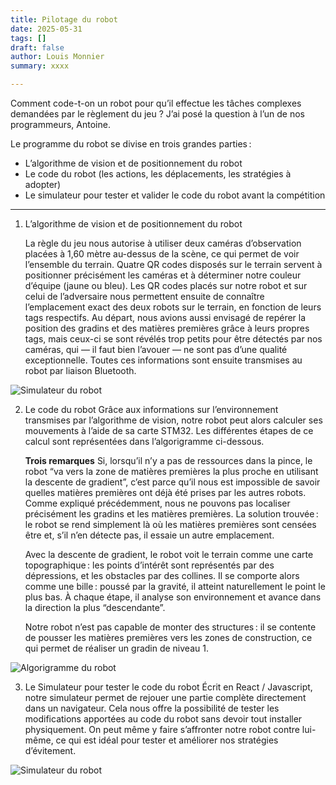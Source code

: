 ```yaml
---
title: Pilotage du robot
date: 2025-05-31
tags: []
draft: false
author: Louis Monnier
summary: xxxx

---
```


Comment code-t-on un robot pour qu’il effectue les tâches complexes demandées par le règlement du jeu ? J’ai posé la question à l’un de nos programmeurs, Antoine.

Le programme du robot se divise en trois grandes parties :
- L’algorithme de vision et de positionnement du robot
- Le code du robot (les actions, les déplacements, les stratégies à adopter)
- Le simulateur pour tester et valider le code du robot avant la compétition

----

1. L’algorithme de vision et de positionnement du robot

   La règle du jeu nous autorise à utiliser deux caméras d’observation placées à 1,60 mètre au-dessus de la scène, ce qui permet de voir l’ensemble du terrain. Quatre QR codes disposés sur le terrain servent à positionner précisément les caméras et à déterminer notre couleur d’équipe (jaune ou bleu). Les QR codes placés sur notre robot et sur celui de l’adversaire nous permettent ensuite de connaître l’emplacement exact des deux robots sur le terrain, en fonction de leurs tags respectifs.
   Au départ, nous avions aussi envisagé de repérer la position des gradins et des matières premières grâce à leurs propres tags, mais ceux-ci se sont révélés trop petits pour être détectés par nos caméras, qui — il faut bien l’avouer — ne sont pas d’une qualité exceptionnelle. Toutes ces informations sont ensuite transmises au robot par liaison Bluetooth.

![Simulateur du robot](/blog-images/20250531-pilotage-du-robot/vision.jpg)

2. Le code du robot
   Grâce aux informations sur l’environnement transmises par l’algorithme de vision, notre robot peut alors calculer ses mouvements à l’aide de sa carte STM32. Les différentes étapes de ce calcul sont représentées dans l’algorigramme ci-dessous.

   **Trois remarques**
   Si, lorsqu’il n’y a pas de ressources dans la pince, le robot “va vers la zone de matières premières la plus proche en utilisant la descente de gradient”, c’est parce qu’il nous est impossible de savoir quelles matières premières ont déjà été prises par les autres robots. Comme expliqué précédemment, nous ne pouvons pas localiser précisément les gradins et les matières premières. La solution trouvée : le robot se rend simplement là où les matières premières sont censées être et, s’il n’en détecte pas, il essaie un autre emplacement. 
   
   Avec la descente de gradient, le robot voit le terrain comme une carte topographique : les points d’intérêt sont représentés par des dépressions, et les obstacles par des collines. Il se comporte alors comme une bille : poussé par la gravité, il atteint naturellement le point le plus bas. À chaque étape, il analyse son environnement et avance dans la direction la plus “descendante”.

   Notre robot n’est pas capable de monter des structures : il se contente de pousser les matières premières vers les zones de construction, ce qui permet de réaliser un gradin de niveau 1.

![Algorigramme du robot](/blog-images/20250531-pilotage-du-robot/algorigramme-du-robot.png)

3. Le Simulateur pour tester le code du robot
   Écrit en React / Javascript, notre simulateur permet de rejouer une partie complète directement dans un navigateur. Cela nous offre la possibilité de tester les modifications apportées au code du robot sans devoir tout installer physiquement. On peut même y faire s’affronter notre robot contre lui-même, ce qui est idéal pour tester et améliorer nos stratégies d’évitement.

![Simulateur du robot](/blog-images/20250531-pilotage-du-robot/simulateur.png)
